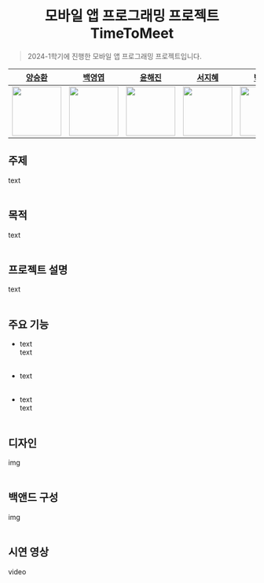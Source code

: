 <div align="center">

# 모바일 앱 프로그래밍 프로젝트 TimeToMeet

</div>

> 2024-1학기에 진행한 모바일 앱 프로그래밍 프로젝트입니다.

|[양승환](https://github.com/ysh020702)|[백영엽](https://github.com/yeoby97)|[윤해진](https://github.com/Yunhaejin)|[서지혜](https://github.com/swisdom784)|[박도형](https://github.com/polytopark)|
|:---:|:---:|:---:|:---:|:---:|
|<img src="https://github.com/ysh020702.png" width="100px">|<img src="https://github.com/yeoby97.png" width="100px">|<img src="https://github.com/Yunhaejin.png" width="100px">|<img src="https://github.com/swisdom784.png" width="100px">|<img src="https://github.com/polytopark.png" width="100px">|


## 주제
text
<br/><br/>

## 목적
text
<br/><br/>

## 프로젝트 설명
text<br/><br/>

## 주요 기능
- text<br/>
  text<br/><br/>
- text<br/><br/>
  
- text<br/>
  text
<br/><br/>

## 디자인
img
<br/><br/>

## 백앤드 구성
img
<br/><br/>

## 시연 영상
video
<br/><br/>
